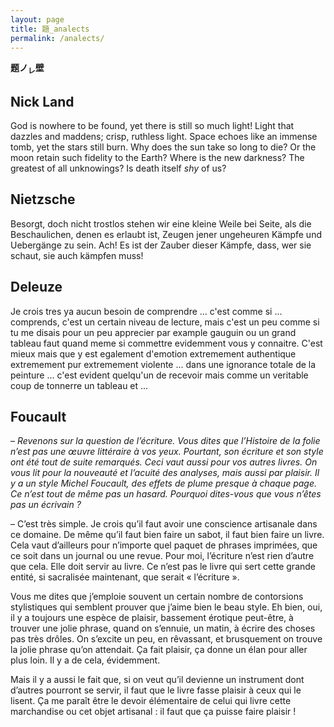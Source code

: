 ```yaml
---
layout: page
title: 題_analects
permalink: /analects/
---
```

**题ノ<sub>レ</sub>壁**

## Nick Land

God is nowhere to be found, yet there is still so much light! Light that dazzles and maddens; crisp, ruthless light. Space echoes like an immense tomb, yet the stars still burn. Why does the sun take so long to die? Or the moon retain such fidelity to the Earth? Where is the new darkness? The greatest of all unknowings? Is death itself *shy* of us?

## Nietzsche

Besorgt, doch nicht trostlos stehen wir eine kleine Weile bei Seite, als die Beschaulichen, denen es erlaubt ist, Zeugen jener ungeheuren Kämpfe und Uebergänge zu sein. Ach! Es ist der Zauber dieser Kämpfe, dass, wer sie schaut, sie auch kämpfen muss!

## Deleuze

Je crois tres ya aucun besoin de comprendre ... c'est comme si ... comprends, c'est un certain niveau de lecture, mais c'est un peu comme si tu me disais pour un peu apprecier par example gauguin ou un grand tableau faut quand meme si commettre evidemment vous y connaitre. C'est mieux mais que y est egalement d'emotion extremement authentique extremement pur extremement violente ... dans une ignorance totale de la peinture ... c'est evident quelqu'un de recevoir mais comme un veritable coup de tonnerre un tableau et ...

## Foucault

– *Revenons sur la question de l’écriture. Vous dites que l’Histoire de la folie n’est pas une œuvre littéraire à vos yeux. Pourtant, son écriture et son style ont été tout de suite remarqués. Ceci vaut aussi pour vos autres livres. On vous lit pour la nouveauté et l’acuité des analyses, mais aussi par plaisir. Il y a un style Michel Foucault, des effets de plume presque à chaque page. Ce n’est tout de même pas un hasard. Pourquoi dites-vous que vous n’êtes pas un écrivain ?*

– C’est très simple. Je crois qu’il faut avoir une conscience artisanale dans ce domaine. De même qu’il faut bien faire un sabot, il faut bien faire un livre. Cela vaut d’ailleurs pour n’importe quel paquet de phrases imprimées, que ce soit dans un journal ou une revue. Pour moi, l’écriture n’est rien d’autre que cela. Elle doit servir au livre. Ce n’est pas le livre qui sert cette grande entité, si sacralisée maintenant, que serait « l’écriture ».

Vous me dites que j’emploie souvent un certain nombre de contorsions stylistiques qui semblent prouver que j’aime bien le beau style. Eh bien, oui, il y a toujours une espèce de plaisir, bassement érotique peut-être, à trouver une jolie phrase, quand on s’ennuie, un matin, à écrire des choses pas très drôles. On s’excite un peu, en rêvassant, et brusquement on trouve la jolie phrase qu’on attendait. Ça fait plaisir, ça donne un élan pour aller plus loin. Il y a de cela, évidemment.
        
Mais il y a aussi le fait que, si on veut qu’il devienne un instrument dont d’autres pourront se servir, il faut que le livre fasse plaisir à ceux qui le lisent. Ça me paraît être le devoir élémentaire de celui qui livre cette marchandise ou cet objet artisanal : il faut que ça puisse faire plaisir !
